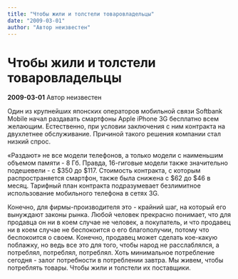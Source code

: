 ```yaml
---
title: "Чтобы жили и толстели товаровладельцы"
date: "2009-03-01"
author: "Автор неизвестен"
---
```


# Чтобы жили и толстели товаровладельцы

**2009-03-01** Автор неизвестен

Один из крупнейших японских операторов мобильной связи Softbank Mobile начал раздавать смартфоны Apple iPhone 3G бесплатно всем желающим. Естественно, при условии заключения с ним контракта на двухлетнее обслуживание. Причиной такого решения компании стал низкий спрос.

«Раздают» не все модели телефонов, а только модели с наименьшим объемом памяти - 8 Гб. Правда, 16-гиговые модели также значительно подешевели - с $350 до $117. Стоимость контракта, с которым распространяется смартфон, также была снижена с $62 до $46 в месяц. Тарифный план контракта подразумевает безлимитное использование мобильного телефона в сетях 3G.

Конечно, для фирмы-производителя это - крайний шаг, на который его вынуждают законы рынка. Любой человек прекрасно понимает, что для продавца он ни в коем случае не человек, а покупатель, и что продавец ни в коем случае не беспокоится о его благополучии, потому что беспокоится о своем. Конечно, продавец может сделать кое-какую поблажку, но ведь все это для того, чтобы народ не расслаблялся, а потреблял, потреблял, потреблял. Хоть минимальное потребление сегодня - залог потребности в потреблении завтра. Мы живем, чтобы потреблять товары. Чтобы жили и толстели их поставщики.